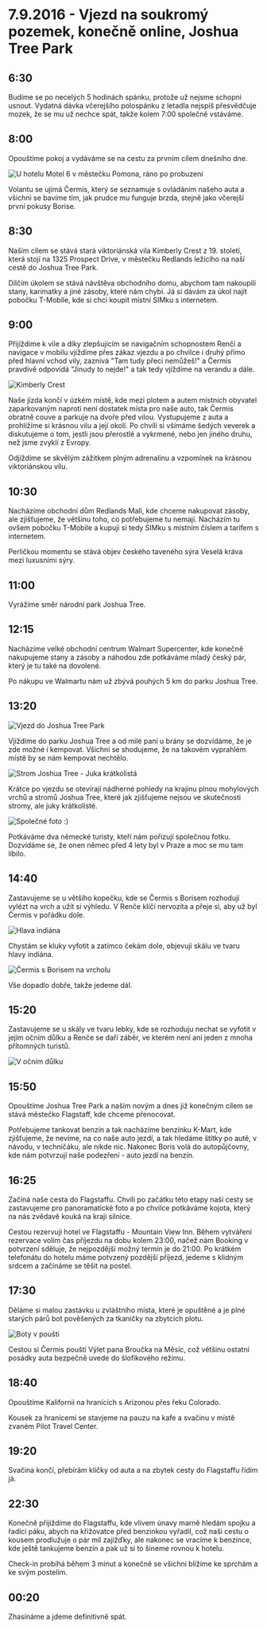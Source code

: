 # 7.9.2016 - Vjezd na soukromý pozemek, konečně online, Joshua Tree Park 
## 6:30

Budíme se po necelých 5 hodinách spánku, protože už nejsme schopni usnout. Vydatná dávka včerejšího polospánku z letadla nejspíš přesvědčuje mozek, že se mu už nechce spát, takže kolem 7:00 společně vstáváme.

## 8:00

Opouštíme pokoj a vydáváme se na cestu za prvním cílem dnešního dne.

![U hotelu Motel 6 v městečku Pomona, ráno po probuzení](images/20160907/20160907_080440.jpg)

Volantu se ujímá Čermis, který se seznamuje s ovládáním našeho auta a všichni se bavíme tím, jak prudce mu funguje brzda, stejně jako včerejší první pokusy Borise.

## 8:30

Naším cílem se stává stará viktoriánská vila Kimberly Crest z 19. století, která stojí na 1325 Prospect Drive, v městečku Redlands ležícího na naší cestě do Joshua Tree Park.
   
Dílčím úkolem se stává návštěva obchodního domu, abychom tam nakoupili stany, karimatky a jiné zásoby, které nám chybí. Já si dávám za úkol najít pobočku T-Mobile, kde si chci koupit místní SIMku s internetem.

## 9:00

Přijíždíme k vile a díky zlepšujícím se navigačním schopnostem Renči a navigace v mobilu vjíždíme přes zákaz vjezdu a po chvilce i druhý přímo před hlavní vchod vily, zaznívá "Tam tudy přeci nemůžeš!" a Čermis pravdivě odpovídá "Jinudy to nejde!" a tak tedy vjíždíme na verandu a dále.

![Kimberly Crest](images/20160907/DSC_8406-DSC_8409.jpg)

Naše jízda končí v úzkém místě, kde mezi plotem a autem místních obyvatel zaparkovaným naproti není dostatek místa pro naše auto, tak Čermis obratně couve a parkuje na dvoře před vilou. Vystupujeme z auta a prohlížíme si krásnou vilu a její okolí. Po chvíli si všímáme šedých veverek a diskutujeme o tom, jestli jsou přerostlé a vykrmené, nebo jen jiného druhu, než jsme zvyklí z Evropy.

Odjíždíme se skvělým zážitkem plným adrenalinu a vzpomínek na krásnou viktoriánskou vilu.

## 10:30

Nacházíme obchodní dům Redlands Mall, kde chceme nakupovat zásoby, ale zjišťujeme, že většinu toho, co potřebujeme tu nemají. Nacházím tu ovšem pobočku T-Mobile a kupuji si tedy SIMku s místním číslem a tarifem s internetem.

Perličkou momentu se stává objev českého taveného sýra Veselá kráva mezi luxusními sýry.

## 11:00

Vyrážíme směr národní park Joshua Tree.

## 12:15

Nacházíme velké obchodní centrum Walmart Supercenter, kde konečně nakupujeme stany a zásoby a náhodou zde potkáváme mladý český pár, který je tu také na dovolené.

Po nákupu ve Walmartu nám už zbývá pouhých 5 km do parku Joshua Tree.

## 13:20

![Vjezd do Joshua Tree Park](images/20160907/DSC_8461.jpg)

Vjíždíme do parku Joshua Tree a od milé paní u brány se dozvídáme, že je zde možné i kempovat. Všichni se shodujeme, že na takovém vyprahlém místě by se nám kempovat nechtělo.

![Strom Joshua Tree - Juka krátkolistá](images/20160907/DSC_8532.jpg)

Krátce po vjezdu se otevírají nádherné pohledy na krajinu plnou mohylových vrchů a stromů Joshua Tree, které jak zjišťujeme nejsou ve skutečnosti stromy, ale juky krátkolisté.

![Společné foto :)](images/20160907/DSC_8567.jpg)

Potkáváme dva německé turisty, kteří nám pořizují společnou fotku. Dozvídáme se, že onen němec před 4 lety byl v Praze a moc se mu tam líbilo.

## 14:40

Zastavujeme se u většího kopečku, kde se Čermis s Borisem rozhodují vylézt na vrch a užít si výhledu. V Renče klíčí nervozita a přeje si, aby už byl Čermis v pořádku dole.

![Hlava indiána](images/20160907/DSC_8646.jpg)

Chystám se kluky vyfotit a zatímco čekám dole, objevuji skálu ve tvaru hlavy indiána.

![Čermis s Borisem na vrcholu](images/20160907/DSC_8658.jpg)

Vše dopadlo dobře, takže jedeme dál.

## 15:20

Zastavujeme se u skály ve tvaru lebky, kde se rozhoduju nechat se vyfotit v jejím očním důlku a Renče se daří záběr, ve kterém není ani jeden z mnoha přítomných turistů.

![V očním důlku](images/20160907/DSC_8667.jpg)

## 15:50

Opouštíme Joshua Tree Park a naším novým a dnes již konečným cílem se stává městečko Flagstaff, kde chceme přenocovat.

Potřebujeme tankovat benzín a tak nacházíme benzínku K-Mart, kde zjišťujeme, že nevíme, na co naše auto jezdí, a tak hledáme štítky po autě, v návodu, v techničáku, ale nikde nic. Nakonec Boris volá do autopůjčovny, kde nám potvrzují naše podezření - auto jezdí na benzín.

## 16:25
 
Začíná naše cesta do Flagstaffu. Chvíli po začátku této etapy naší cesty se zastavujeme pro panoramatické foto a po chvilce potkáváme kojota, který na nás zvědavě kouká na kraji silnice.

Cestou rezervuji hotel ve Flagstaffu - Mountain View Inn. Během vytváření rezervace volím čas příjezdu na dobu kolem 23:00, načež nám Booking v potvrzení sděluje, že nejpozdější možný termín je do 21:00. Po krátkém telefonátu do hotelu máme potvzený pozdější příjezd, jedeme s klidným srdcem a začínáme se těšit na postel.

## 17:30

Děláme si malou zastávku u zvláštního místa, které je opuštěné a je plné starých párů bot pověšených za tkaničky na zbytcích plotu.

![Boty v poušti](images/20160907/DSC_8690.jpg)

Cestou si Čermis pouští Výlet pana Broučka na Měsíc, což většinu ostatní posádky auta bezpečně uvede do šlofíkového režimu.

## 18:40

Opouštíme Kalifornii na hranících s Arizonou přes řeku Colorado.

Kousek za hranicemi se stavjeme na pauzu na kafe a svačinu v místě zvaném Pilot Travel Center.

## 19:20

Svačina končí, přebírám klíčky od auta a na zbytek cesty do Flagstaffu řídím já.

## 22:30

Konečně přijíždíme do Flagstaffu, kde vlivem únavy marně hledám spojku a řadící páku, abych na křižovatce před benzinkou vyřadil, což naši cestu o kousem prodlužuje o pár mil zajížďky, ale nakonec se vracíme k benzince, kde ještě tankujeme benzín a pak už si to šineme rovnou k hotelu.

Check-in probíhá během 3 minut a konečně se všichni blížíme ke sprchám a ke svým postelím.

## 00:20

Zhasínáme a jdeme definitivně spát.